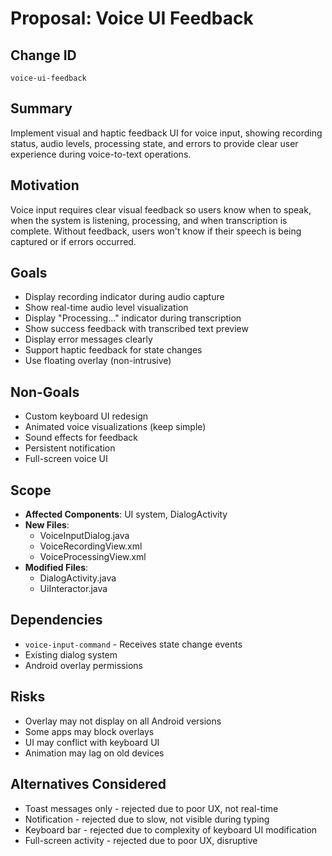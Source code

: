 # Proposal: Voice UI Feedback

## Change ID
`voice-ui-feedback`

## Summary
Implement visual and haptic feedback UI for voice input, showing recording status, audio levels, processing state, and errors to provide clear user experience during voice-to-text operations.

## Motivation
Voice input requires clear visual feedback so users know when to speak, when the system is listening, processing, and when transcription is complete. Without feedback, users won't know if their speech is being captured or if errors occurred.

## Goals
- Display recording indicator during audio capture
- Show real-time audio level visualization
- Display "Processing..." indicator during transcription
- Show success feedback with transcribed text preview
- Display error messages clearly
- Support haptic feedback for state changes
- Use floating overlay (non-intrusive)

## Non-Goals
- Custom keyboard UI redesign
- Animated voice visualizations (keep simple)
- Sound effects for feedback
- Persistent notification
- Full-screen voice UI

## Scope
- **Affected Components**: UI system, DialogActivity
- **New Files**:
  - VoiceInputDialog.java
  - VoiceRecordingView.xml
  - VoiceProcessingView.xml
- **Modified Files**:
  - DialogActivity.java
  - UiInteractor.java

## Dependencies
- `voice-input-command` - Receives state change events
- Existing dialog system
- Android overlay permissions

## Risks
- Overlay may not display on all Android versions
- Some apps may block overlays
- UI may conflict with keyboard UI
- Animation may lag on old devices

## Alternatives Considered
- Toast messages only - rejected due to poor UX, not real-time
- Notification - rejected due to slow, not visible during typing
- Keyboard bar - rejected due to complexity of keyboard UI modification
- Full-screen activity - rejected due to poor UX, disruptive
